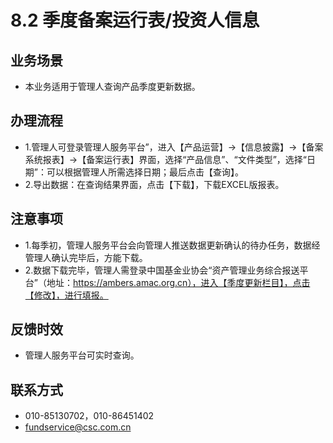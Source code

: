 # 8.2 季度备案运行表/投资人信息
## <i class="hicon lb1"></i>业务场景
- 本业务适用于管理人查询产品季度更新数据。

## <i class="hicon lb2"></i>办理流程
- 1.管理人可登录管理人服务平台”，进入【产品运营】->【信息披露】->【备案系统报表】->【备案运行表】界面，选择“产品信息”、“文件类型”，选择“日期”：可以根据管理人所需选择日期；最后点击【查询】。
- 2.导出数据：在查询结果界面，点击【下载】，下载EXCEL版报表。

## <i class="hicon lb3"></i>注意事项
- 1.每季初，管理人服务平台会向管理人推送数据更新确认的待办任务，数据经管理人确认完毕后，方能下载。
- 2.数据下载完毕，管理人需登录中国基金业协会“资产管理业务综合报送平台”（地址：https://ambers.amac.org.cn），进入【季度更新栏目】，点击【修改】，进行填报。

## <i class="hicon lb4"></i>反馈时效
- 管理人服务平台可实时查询。

## <i class="hicon lb5"></i>联系方式
- 010-85130702，010-86451402
- fundservice@csc.com.cn


